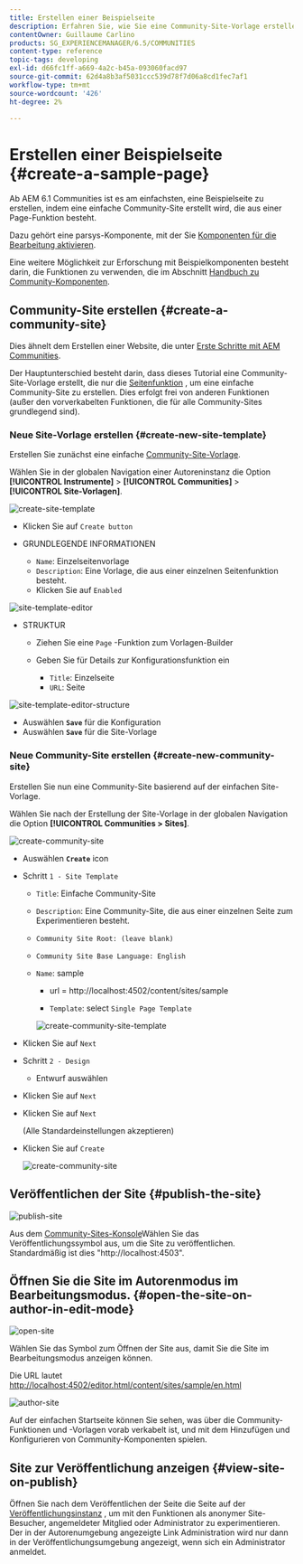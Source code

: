 ```yaml
---
title: Erstellen einer Beispielseite
description: Erfahren Sie, wie Sie eine Community-Site-Vorlage erstellen, die nur die Funktion Seite enthält, mit der Sie eine einfache Community-Site erstellen können.
contentOwner: Guillaume Carlino
products: SG_EXPERIENCEMANAGER/6.5/COMMUNITIES
content-type: reference
topic-tags: developing
exl-id: d66fc1ff-a669-4a2c-b45a-093060facd97
source-git-commit: 62d4a8b3af5031ccc539d78f7d06a8cd1fec7af1
workflow-type: tm+mt
source-wordcount: '426'
ht-degree: 2%

---
```


# Erstellen einer Beispielseite {#create-a-sample-page}

Ab AEM 6.1 Communities ist es am einfachsten, eine Beispielseite zu erstellen, indem eine einfache Community-Site erstellt wird, die aus einer Page-Funktion besteht.

Dazu gehört eine parsys-Komponente, mit der Sie [Komponenten für die Bearbeitung aktivieren](basics.md#accessing-communities-components).

Eine weitere Möglichkeit zur Erforschung mit Beispielkomponenten besteht darin, die Funktionen zu verwenden, die im Abschnitt [Handbuch zu Community-Komponenten](components-guide.md).

## Community-Site erstellen {#create-a-community-site}

Dies ähnelt dem Erstellen einer Website, die unter [Erste Schritte mit AEM Communities](getting-started.md).

Der Hauptunterschied besteht darin, dass dieses Tutorial eine Community-Site-Vorlage erstellt, die nur die [Seitenfunktion](functions.md#page-function) , um eine einfache Community-Site zu erstellen. Dies erfolgt frei von anderen Funktionen (außer den vorverkabelten Funktionen, die für alle Community-Sites grundlegend sind).

### Neue Site-Vorlage erstellen {#create-new-site-template}

Erstellen Sie zunächst eine einfache [Community-Site-Vorlage](sites.md).

Wählen Sie in der globalen Navigation einer Autoreninstanz die Option **[!UICONTROL Instrumente]** > **[!UICONTROL Communities]** > **[!UICONTROL Site-Vorlagen]**.

![create-site-template](assets/create-site-template1.png)

* Klicken Sie auf `Create button`
* GRUNDLEGENDE INFORMATIONEN

   * `Name`: Einzelseitenvorlage
   * `Description`: Eine Vorlage, die aus einer einzelnen Seitenfunktion besteht.
   * Klicken Sie auf `Enabled`

![site-template-editor](assets/site-template-editor.png)

* STRUKTUR

   * Ziehen Sie eine `Page` -Funktion zum Vorlagen-Builder
   * Geben Sie für Details zur Konfigurationsfunktion ein

      * `Title`: Einzelseite
      * `URL`: Seite

![site-template-editor-structure](assets/site-template-editor1.png)

* Auswählen **`Save`** für die Konfiguration
* Auswählen **`Save`** für die Site-Vorlage

### Neue Community-Site erstellen {#create-new-community-site}

Erstellen Sie nun eine Community-Site basierend auf der einfachen Site-Vorlage.

Wählen Sie nach der Erstellung der Site-Vorlage in der globalen Navigation die Option **[!UICONTROL Communities > Sites]**.

![create-community-site](assets/create-community-site1.png)

* Auswählen **`Create`** icon

* Schritt `1 - Site Template`

   * `Title`: Einfache Community-Site
   * `Description`: Eine Community-Site, die aus einer einzelnen Seite zum Experimentieren besteht.
   * `Community Site Root: (leave blank)`
   * `Community Site Base Language: English`
   * `Name`: sample

      * url = http://localhost:4502/content/sites/sample

      * `Template`: select `Single Page Template`

     ![create-community-site-template](assets/create-community-site-template.png)

* Klicken Sie auf `Next`
* Schritt `2 - Design`

   * Entwurf auswählen

* Klicken Sie auf `Next`
* Klicken Sie auf `Next`

  (Alle Standardeinstellungen akzeptieren)

* Klicken Sie auf `Create`

  ![create-community-site](assets/create-community-site.png)

## Veröffentlichen der Site {#publish-the-site}

![publish-site](assets/publish-site.png)

Aus dem [Community-Sites-Konsole](sites-console.md)Wählen Sie das Veröffentlichungssymbol aus, um die Site zu veröffentlichen. Standardmäßig ist dies &quot;http://localhost:4503&quot;.

## Öffnen Sie die Site im Autorenmodus im Bearbeitungsmodus. {#open-the-site-on-author-in-edit-mode}

![open-site](assets/open-site.png)

Wählen Sie das Symbol zum Öffnen der Site aus, damit Sie die Site im Bearbeitungsmodus anzeigen können.

Die URL lautet [http://localhost:4502/editor.html/content/sites/sample/en.html](http://localhost:4502/editor.html/content/sites/sample/en.html)

![author-site](assets/author-site.png)

Auf der einfachen Startseite können Sie sehen, was über die Community-Funktionen und -Vorlagen vorab verkabelt ist, und mit dem Hinzufügen und Konfigurieren von Community-Komponenten spielen.

## Site zur Veröffentlichung anzeigen {#view-site-on-publish}

Öffnen Sie nach dem Veröffentlichen der Seite die Seite auf der [Veröffentlichungsinstanz](http://localhost:4503/content/sites/sample/en.html) , um mit den Funktionen als anonymer Site-Besucher, angemeldeter Mitglied oder Administrator zu experimentieren. Der in der Autorenumgebung angezeigte Link Administration wird nur dann in der Veröffentlichungsumgebung angezeigt, wenn sich ein Administrator anmeldet.
